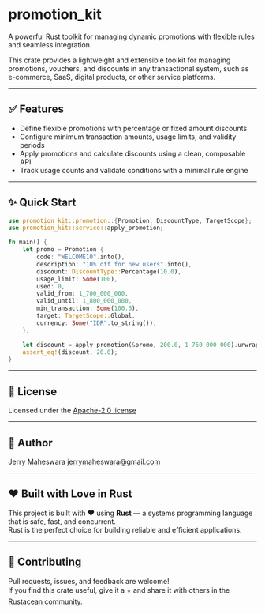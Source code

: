 # promotion_kit

A powerful Rust toolkit for managing dynamic promotions with flexible rules and seamless integration.

This crate provides a lightweight and extensible toolkit for managing promotions,
vouchers, and discounts in any transactional system, such as e-commerce, SaaS,
digital products, or other service platforms.

---

## ✅ Features

- Define flexible promotions with percentage or fixed amount discounts
- Configure minimum transaction amounts, usage limits, and validity periods
- Apply promotions and calculate discounts using a clean, composable API
- Track usage counts and validate conditions with a minimal rule engine

---

## ✨ Quick Start

```rust
use promotion_kit::promotion::{Promotion, DiscountType, TargetScope};
use promotion_kit::service::apply_promotion;

fn main() {
    let promo = Promotion {
        code: "WELCOME10".into(),
        description: "10% off for new users".into(),
        discount: DiscountType::Percentage(10.0),
        usage_limit: Some(100),
        used: 0,
        valid_from: 1_700_000_000,
        valid_until: 1_800_000_000,
        min_transaction: Some(100.0),
        target: TargetScope::Global,
        currency: Some("IDR".to_string()),
    };

    let discount = apply_promotion(&promo, 200.0, 1_750_000_000).unwrap();
    assert_eq!(discount, 20.0);
}
```

---

## 📄 License

Licensed under the [Apache-2.0 license](http://www.apache.org/licenses/LICENSE-2.0.txt)

---

## 👨 Author

Jerry Maheswara <jerrymaheswara@gmail.com>

---

## ❤️ Built with Love in Rust

This project is built with ❤️ using **Rust** — a systems programming language that is safe, fast, and concurrent.  
Rust is the perfect choice for building reliable and efficient applications.

---

## 🤝 Contributing

Pull requests, issues, and feedback are welcome!  
If you find this crate useful, give it a ⭐ and share it with others in the Rustacean community.


